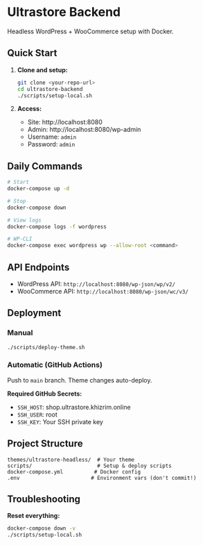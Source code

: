 # Ultrastore Backend

Headless WordPress + WooCommerce setup with Docker.

## Quick Start

1. **Clone and setup:**
   ```bash
   git clone <your-repo-url>
   cd ultrastore-backend
   ./scripts/setup-local.sh
   ```

2. **Access:**
   - Site: http://localhost:8080
   - Admin: http://localhost:8080/wp-admin
   - Username: `admin`
   - Password: `admin`

## Daily Commands

```bash
# Start
docker-compose up -d

# Stop
docker-compose down

# View logs
docker-compose logs -f wordpress

# WP-CLI
docker-compose exec wordpress wp --allow-root <command>
```

## API Endpoints

- WordPress API: `http://localhost:8080/wp-json/wp/v2/`
- WooCommerce API: `http://localhost:8080/wp-json/wc/v3/`

## Deployment

### Manual
```bash
./scripts/deploy-theme.sh
```

### Automatic (GitHub Actions)
Push to `main` branch. Theme changes auto-deploy.

**Required GitHub Secrets:**
- `SSH_HOST`: shop.ultrastore.khizrim.online
- `SSH_USER`: root
- `SSH_KEY`: Your SSH private key

## Project Structure

```
themes/ultrastore-headless/  # Your theme
scripts/                     # Setup & deploy scripts
docker-compose.yml          # Docker config
.env                       # Environment vars (don't commit!)
```

## Troubleshooting

**Reset everything:**
```bash
docker-compose down -v
./scripts/setup-local.sh
```
